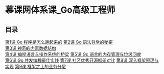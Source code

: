 <!--
 * @Author: zhangniannian
 * @Date: 2022-04-07 17:42:55
 * @LastEditors: zhangniannian
 * @LastEditTime: 2022-04-07 18:00:53
 * @Description: 请填写简介
-->
# 慕课网体系课_Go高级工程师  

## 目录  

[第1课 Go 程序是怎么跑起来的](./ch01/)
[第2课 Go 语法背后的秘密](./ch02/)  
[第3课 神奇的内置数据结构](./ch03/)  
[第4课 编程语言与操作系统的桥梁](./ch04/)
[第5课 Go 语言的内存管理与垃圾回收](./ch05/)  
[第6课 Go 并发编程最佳实践](./ch06/)
[第7课 社区优秀开源框架对比](./ch07/)
[第8课 深入框架原理与实现](./ch08)
[第9课 框架之上的业务分层](./ch09)